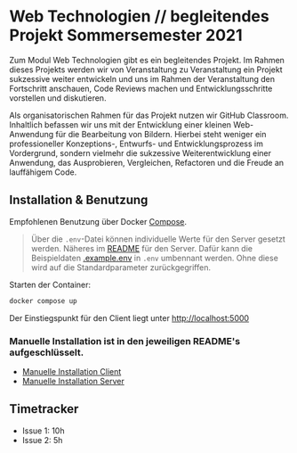 # Web Technologien // begleitendes Projekt Sommersemester 2021

Zum Modul Web Technologien gibt es ein begleitendes Projekt. Im Rahmen dieses Projekts werden wir von Veranstaltung zu Veranstaltung ein Projekt sukzessive weiter entwickeln und uns im Rahmen der Veranstaltung den Fortschritt anschauen, Code Reviews machen und Entwicklungsschritte vorstellen und diskutieren.

Als organisatorischen Rahmen für das Projekt nutzen wir GitHub Classroom. Inhaltlich befassen wir uns mit der Entwicklung einer kleinen Web-Anwendung für die Bearbeitung von Bildern. Hierbei steht weniger ein professioneller Konzeptions-, Entwurfs- und Entwicklungsprozess im Vordergrund, sondern vielmehr die sukzessive Weiterentwicklung einer Anwendung, das Ausprobieren, Vergleichen, Refactoren und die Freude an lauffähigem Code.

## Installation & Benutzung

Empfohlenen Benutzung über Docker [Compose](https://docs.docker.com/compose/reference/).

>Über die `.env`-Datei können individuelle Werte für den Server gesetzt werden. Näheres im [README](server/README.md) für den Server. Dafür kann die Beispieldaten [.example.env](server/example.env) in `.env` umbennant werden. Ohne diese wird auf die Standardparameter zurückgegriffen.

Starten der Container:
```bash
docker compose up
```

Der Einstiegspunkt für den Client liegt unter [http://localhost:5000](http://localhost:5000)

### Manuelle Installation ist in den jeweiligen README's aufgeschlüsselt.
- [Manuelle Installation Client](client/README.md)
- [Manuelle Installation Server](server/README.md)



## Timetracker

- Issue 1: 10h
- Issue 2: 5h
